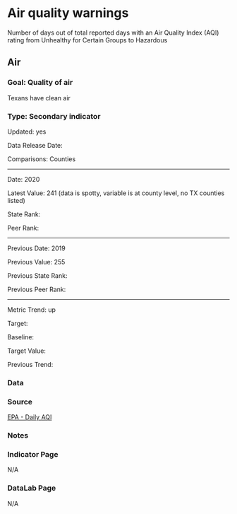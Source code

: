 # Air quality warnings

Number of days out of total reported days with an Air Quality Index (AQI) rating from Unhealthy for Certain Groups to Hazardous

## Air

### Goal: Quality of air

Texans have clean air

### Type: Secondary indicator

Updated: yes

Data Release Date: 

Comparisons: Counties

----

Date: 2020

Latest Value: 241 (data is spotty, variable is at county level, no TX counties listed)

State Rank: 

Peer Rank: 

----

Previous Date: 2019

Previous Value: 255

Previous State Rank: 

Previous Peer Rank: 


----
Metric Trend: up

Target: 

Baseline: 

Target Value: 

Previous Trend: 



<!--### Value

| Year      |  Value      | Rank        | Previous Year | Previous Value | Previous Rank | Trend | 
| ----------- | ----------- | ----------- | ----------- | ----------- | ----------- | -----------|
|     2020    |    241     |             |    2019    |    255     |             |    up     |

-->
### Data

### Source

[EPA - Daily AQI](https://aqs.epa.gov/aqsweb/airdata/download_files.html#AQI)

### Notes


### Indicator Page

N/A

### DataLab Page

N/A
